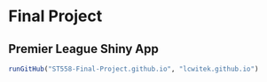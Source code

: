 Final Project
================

## Premier League Shiny App

``` r
runGitHub("ST558-Final-Project.github.io", "lcwitek.github.io")
```
